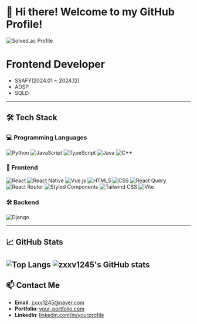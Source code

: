 # 👋 Hi there! Welcome to my GitHub Profile!

![Solved.ac Profile](http://mazassumnida.wtf/api/v2/generate_badge?boj=zxxv1245)

# **Frontend Developer**
- SSAFY(2024.01 ~ 2024.12)
- ADSP
- SQLD
---

## 🛠️ Tech Stack

### 💻 Programming Languages
![Python](https://img.shields.io/badge/Python-3776AB?style=for-the-badge&logo=python&logoColor=white)
![JavaScript](https://img.shields.io/badge/JavaScript-F7DF1E.svg?style=for-the-badge&logo=javascript&logoColor=white)
![TypeScript](https://img.shields.io/badge/typescript-%23007ACC.svg?style=for-the-badge&logo=typescript&logoColor=white)
![Java](https://img.shields.io/badge/Java-007396?style=for-the-badge&logo=java&logoColor=white)
![C++](https://img.shields.io/badge/C++-00599C?style=for-the-badge&logo=cplusplus&logoColor=white)

### 🌟 Frontend
![React](https://img.shields.io/badge/React-20232A?style=for-the-badge&logo=react&logoColor=61DAFB)
![React Native](https://img.shields.io/badge/react_native-%2320232a.svg?style=for-the-badge&logo=react&logoColor=%2361DAFB)
![Vue.js](https://img.shields.io/badge/vue.js-4FC08D.svg?&style=for-the-badge&logo=vuedotjs&logoColor=white)
![HTML5](https://img.shields.io/badge/html5-E34F26?style=for-the-badge&logo=html5&logoColor=white)
![CSS](https://img.shields.io/badge/css-1572B6?style=for-the-badge&logo=css3&logoColor=white)
![React Query](https://img.shields.io/badge/React_Query-FF4154?style=for-the-badge&logo=ReactQuery&logoColor=white)
![React Router](https://img.shields.io/badge/React_Router-CA4245?style=for-the-badge&logo=react-router&logoColor=white)
![Styled Components](https://img.shields.io/badge/styled--components-DB7093?style=for-the-badge&logo=styled-components&logoColor=white)
![Tailwind CSS](https://img.shields.io/badge/tailwindcss-06B6D4.svg?style=for-the-badge&logo=tailwindcss&logoColor=white)
![Vite](https://img.shields.io/badge/Vite-B73BFE?style=for-the-badge&logo=vite&logoColor=FFD62E)

### 🛠️ Backend
![Django](https://img.shields.io/badge/django-092E20.svg?&style=for-the-badge&logo=django&logoColor=white)


---

## 📈 GitHub Stats
![Top Langs](https://github-readme-stats.vercel.app/api/top-langs/?username=zxxv1245&layout=compact)
![zxxv1245's GitHub stats](https://github-readme-stats.vercel.app/api?username=zxxv1245&show_icons=true&theme=radical)
---

## 📫 Contact Me
- **Email**: [zxxv1245@naver.com](zxxv1245@naver.com)
- **Portfolio**: [your-portfolio.com](https://your-portfolio.com)
- **LinkedIn**: [linkedin.com/in/yourprofile](https://linkedin.com/in/yourprofile)
